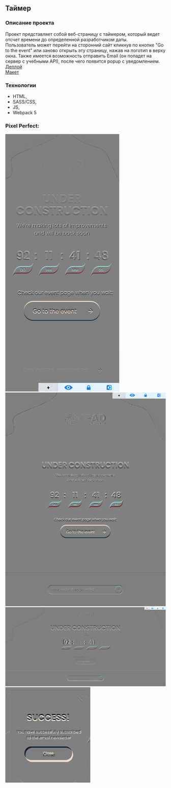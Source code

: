 ## Таймер

### Описание проекта  
Проект представляет собой веб-страницу с таймером, который ведет отсчет времени до определенной разработчиком даты.  
Пользователь может перейти на сторонний сайт кликнув по кнопке "Go to the event" или заново открыть эту страницу, нажав на логотип в верху окна.
Также имеется возможность отправить  Email (он попадет на сервер с учебными API), после чего появится popup c уведомлением.  
[Деплой](https://ecstatic-liskov-62461d.netlify.app)  
[Макет](https://www.figma.com/file/d5IdsQyRJf6W7YDTgJqUky/EA-Test-Front-End?node-id=0%3A1)  

### Технологии  
* HTML,  
* SASS/CSS,  
* JS,  
* Webpack 5  
### Pixel Perfect:
![Mobile](imgForReadme/mobilePP.png "Mobile")  
![Small desktop](imgForReadme/smallDeskPP.png "Small desktop")  
![Desktop](imgForReadme/deskPP.png "Desktop")  
![Popup](imgForReadme/popup.png "Popup")  
